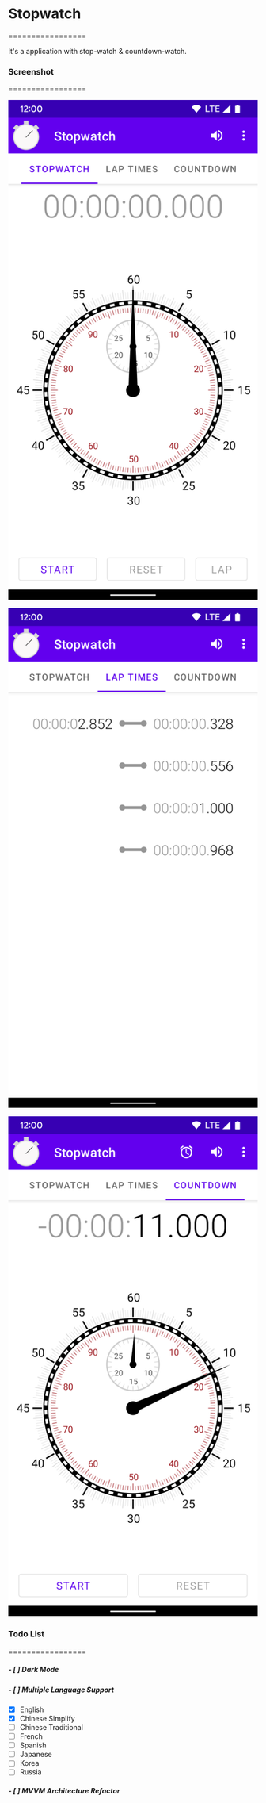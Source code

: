 # Stopwatch
=================

It's a application with stop-watch & countdown-watch.

### Screenshot
=================

![screenshot](./screenshot/phone/Screenshot_01.png)

![screenshot](./screenshot/phone/Screenshot_02.png)

![screenshot](./screenshot/phone/Screenshot_03.png)

### Todo List
=================
##### - [ ] Dark Mode
##### - [ ] Multiple Language Support
- [x] English
- [x] Chinese Simplify
- [ ] Chinese Traditional
- [ ] French
- [ ] Spanish
- [ ] Japanese
- [ ] Korea
- [ ] Russia
##### - [ ] MVVM Architecture Refactor